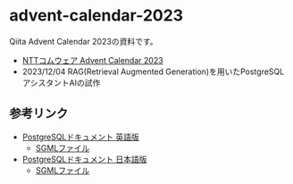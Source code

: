 # advent-calendar-2023

Qiita Advent Calendar 2023の資料です。

- [NTTコムウェア Advent Calendar 2023](https://qiita.com/advent-calendar/2023/nttcomware)
- 2023/12/04 RAG(Retrieval Augmented Generation)を用いたPostgreSQLアシスタントAIの試作

## 参考リンク

- [PostgreSQLドキュメント 英語版](https://www.postgresql.org/docs/)
  - [SGMLファイル](https://github.com/postgres/postgres/tree/master/doc/src/sgml)
- [PostgreSQLドキュメント 日本語版](https://www.postgresql.jp/document/)
  - [SGMLファイル](https://github.com/pgsql-jp/jpug-doc/tree/doc_ja_16/doc/src/sgml)
